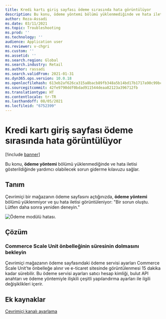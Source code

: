 ```yaml
---
title: Kredi kartı giriş sayfası ödeme sırasında hata görüntülüyor
description: Bu konu, ödeme yöntemi bölümü yüklenmediğinde ve hata iletisi gösterildiğinde yardımcı olabilecek sorun giderme kılavuzu sağlar.
author: Reza-Assadi
ms.date: 03/11/2021
ms.topic: Troubleshooting
ms.prod: ''
ms.technology: ''
audience: Application user
ms.reviewer: v-chgri
ms.custom: ''
ms.assetid: ''
ms.search.region: Global
ms.search.industry: Retail
ms.author: rassadi
ms.search.validFrom: 2021-01-31
ms.dyn365.ops.version: 10.0.18
ms.openlocfilehash: 613eb2af626ca315a8bacb89fb348a5b14bd17b1717a90c99bcede66baef9040
ms.sourcegitcommit: 42fe9790ddf0bdad911544deaa82123a396712fb
ms.translationtype: HT
ms.contentlocale: tr-TR
ms.lasthandoff: 08/05/2021
ms.locfileid: "6752399"
---
```

# <a name="credit-card-entry-page-shows-an-error-at-checkout"></a>Kredi kartı giriş sayfası ödeme sırasında hata görüntülüyor

[!include [banner](../../includes/banner.md)]

Bu konu, **ödeme yöntemi** bölümü yüklenmediğinde ve hata iletisi gösterildiğinde yardımcı olabilecek sorun giderme kılavuzu sağlar.

## <a name="description"></a>Tanım

Çevrimiçi bir mağazanın ödeme sayfasını açtığınızda, **ödeme yöntemi** bölümü yüklenmiyor ve şu hata iletisi görüntüleniyor: "Bir sorun oluştu. Lütfen daha sonra yeniden deneyin."

![Ödeme modülü hatası.](media/payment-module-error.jpg)

## <a name="resolution"></a>Çözüm

### <a name="wait-for-the-commerce-scale-unit-cache-to-expire"></a>Commerce Scale Unit önbelleğinin süresinin dolmasını bekleyin

Çevrimiçi mağazanın ödeme sayfasındaki ödeme servisi ayarları Commerce Scale Unit'te önbelleğe alınır ve e-ticaret sitesinde görüntülenmesi 15 dakika kadar sürebilir. Bu ödeme servisi ayarları satıcı hesap kimliği, bulut API anahtarı ve ödeme yöntemiyle ilişkili çeşitli yapılandırma ayarları ile ilgili değişiklikleri içerir.

## <a name="additional-resources"></a>Ek kaynaklar

[Çevrimiçi kanalı ayarlama](../channel-setup-online.md)
